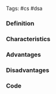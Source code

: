 Tags: #cs #dsa
### Definition

### Characteristics

### Advantages

### Disadvantages

### Code

```

```